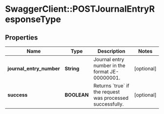 # SwaggerClient::POSTJournalEntryResponseType

## Properties
Name | Type | Description | Notes
------------ | ------------- | ------------- | -------------
**journal_entry_number** | **String** | Journal entry number in the format JE-00000001.  | [optional] 
**success** | **BOOLEAN** | Returns &#x60;true&#x60; if the request was processed successfully.  | [optional] 


